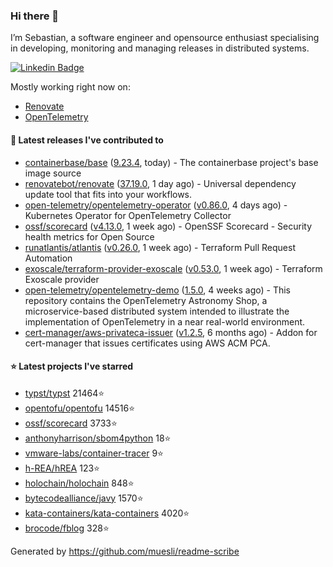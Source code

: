 ### Hi there 👋

I’m Sebastian, a software engineer and opensource enthusiast specialising in developing, monitoring and managing releases in distributed systems.

[![Linkedin Badge](https://img.shields.io/badge/-LinkedIn-blue?style=flat&logo=Linkedin&logoColor=white&link=https://www.linkedin.com/in/sebastian-poxhofer/)](https://www.linkedin.com/in/sebastian-poxhofer/)

Mostly working right now on:
- [Renovate](https://github.com/renovatebot/renovate)
- [OpenTelemetry](https://github.com/open-telemetry)



#### 🚀 Latest releases I've contributed to

- [containerbase/base](https://github.com/containerbase/base) ([9.23.4](https://github.com/containerbase/base/releases/tag/9.23.4), today) - The containerbase project&#39;s base image source
- [renovatebot/renovate](https://github.com/renovatebot/renovate) ([37.19.0](https://github.com/renovatebot/renovate/releases/tag/37.19.0), 1 day ago) - Universal dependency update tool that fits into your workflows.
- [open-telemetry/opentelemetry-operator](https://github.com/open-telemetry/opentelemetry-operator) ([v0.86.0](https://github.com/open-telemetry/opentelemetry-operator/releases/tag/v0.86.0), 4 days ago) - Kubernetes Operator for OpenTelemetry Collector
- [ossf/scorecard](https://github.com/ossf/scorecard) ([v4.13.0](https://github.com/ossf/scorecard/releases/tag/v4.13.0), 1 week ago) - OpenSSF Scorecard - Security health metrics for Open Source
- [runatlantis/atlantis](https://github.com/runatlantis/atlantis) ([v0.26.0](https://github.com/runatlantis/atlantis/releases/tag/v0.26.0), 1 week ago) - Terraform Pull Request Automation
- [exoscale/terraform-provider-exoscale](https://github.com/exoscale/terraform-provider-exoscale) ([v0.53.0](https://github.com/exoscale/terraform-provider-exoscale/releases/tag/v0.53.0), 1 week ago) - Terraform Exoscale provider
- [open-telemetry/opentelemetry-demo](https://github.com/open-telemetry/opentelemetry-demo) ([1.5.0](https://github.com/open-telemetry/opentelemetry-demo/releases/tag/1.5.0), 4 weeks ago) - This repository contains the OpenTelemetry Astronomy Shop, a microservice-based distributed system intended to illustrate the implementation of OpenTelemetry in a near real-world environment.
- [cert-manager/aws-privateca-issuer](https://github.com/cert-manager/aws-privateca-issuer) ([v1.2.5](https://github.com/cert-manager/aws-privateca-issuer/releases/tag/v1.2.5), 6 months ago) - Addon for cert-manager that issues certificates using AWS ACM PCA.

#### ⭐ Latest projects I've starred

- [typst/typst](https://github.com/typst/typst) 21464⭐
- [opentofu/opentofu](https://github.com/opentofu/opentofu) 14516⭐
- [ossf/scorecard](https://github.com/ossf/scorecard) 3733⭐
- [anthonyharrison/sbom4python](https://github.com/anthonyharrison/sbom4python) 18⭐
- [vmware-labs/container-tracer](https://github.com/vmware-labs/container-tracer) 9⭐
- [h-REA/hREA](https://github.com/h-REA/hREA) 123⭐
- [holochain/holochain](https://github.com/holochain/holochain) 848⭐
- [bytecodealliance/javy](https://github.com/bytecodealliance/javy) 1570⭐
- [kata-containers/kata-containers](https://github.com/kata-containers/kata-containers) 4020⭐
- [brocode/fblog](https://github.com/brocode/fblog) 328⭐



Generated by https://github.com/muesli/readme-scribe
